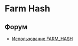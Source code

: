 # Farm Hash

## Форум
- <a href="https://forum.hiveos.farm/t/using-farm-hash/4633">Использование FARM_HASH</a>
